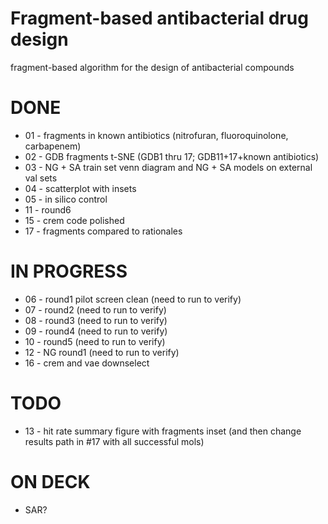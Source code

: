 # Fragment-based antibacterial drug design
fragment-based algorithm for the design of antibacterial compounds

# DONE
* 01 - fragments in known antibiotics (nitrofuran, fluoroquinolone, carbapenem)
* 02 - GDB fragments t-SNE (GDB1 thru 17; GDB11+17+known antibiotics)
* 03 - NG + SA train set venn diagram and NG + SA models on external val sets
* 04 - scatterplot with insets
* 05 - in silico control
* 11 - round6
* 15 - crem code polished
* 17 - fragments compared to rationales

# IN PROGRESS
* 06 - round1 pilot screen clean (need to run to verify)
* 07 - round2 (need to run to verify)
* 08 - round3 (need to run to verify)
* 09 - round4 (need to run to verify)
* 10 - round5 (need to run to verify)
* 12 - NG round1 (need to run to verify)
* 16 - crem and vae downselect

# TODO
* 13 - hit rate summary figure with fragments inset (and then change results path in #17 with all successful mols)

# ON DECK

* SAR?
